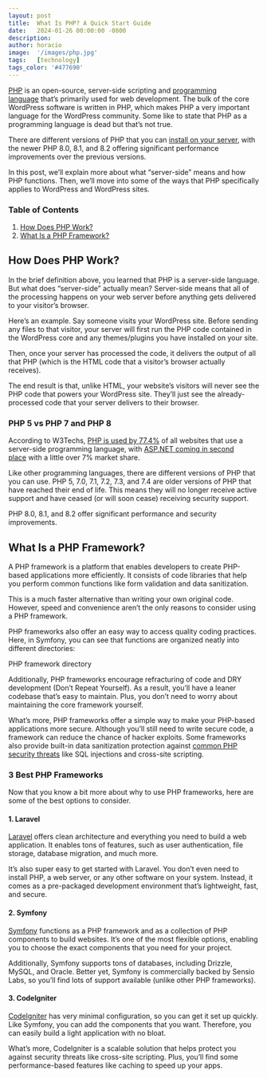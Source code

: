 ```yaml
---
layout: post
title:  What Is PHP? A Quick Start Guide
date:   2024-01-26 00:00:00 -0800
description:
author: horacio 
image:  '/images/php.jpg'
tags:   [technology]
tags_color: '#477690'
---
```


[PHP](https://www.php.net) is an open-source, server-side scripting and [programming language](/blog/scripting-languages) that’s primarily used for web development. The bulk of the core WordPress software is written in PHP, which makes PHP a very important language for the WordPress community. Some like to state that PHP as a programming language is dead but that’s not true.

There are different versions of PHP that you can [install on your server](/tutorial/install-php), with the newer PHP 8.0, 8.1, and 8.2 offering significant performance improvements over the previous versions. 

In this post, we’ll explain more about what “server-side” means and how PHP functions. Then, we’ll move into some of the ways that PHP specifically applies to WordPress and WordPress sites.

### Table of Contents

1.  [How Does PHP Work?](#how-does-php-work)
2.  [What Is a PHP Framework?](#what-is-a-php-framework)

How Does PHP Work?[](#how-does-php-work)
----------------------------------------

In the brief definition above, you learned that PHP is a server-side language. But what does “server-side” actually mean? Server-side means that all of the processing happens on your web server before anything gets delivered to your visitor’s browser.

Here’s an example. Say someone visits your WordPress site. Before sending any files to that visitor, your server will first run the PHP code contained in the WordPress core and any themes/plugins you have installed on your site.

Then, once your server has processed the code, it delivers the output of all that PHP (which is the HTML code that a visitor’s browser actually receives).

The end result is that, unlike HTML, your website’s visitors will never see the PHP code that powers your WordPress site. They’ll just see the already-processed code that your server delivers to their browser.

### PHP 5 vs PHP 7 and PHP 8[](#php-5-vs-php-7-and-php-8)

According to W3Techs, [PHP is used by 77.4%](https://w3techs.com/technologies/details/pl-php/all/all) of all websites that use a server-side programming language, with [ASP.NET coming in second place](https://w3techs.com/technologies/history_overview/programming_language) with a little over 7% market share.

Like other programming languages, there are different versions of PHP that you can use. PHP 5, 7.0, 7.1, 7.2, 7.3, and 7.4 are older versions of PHP that have reached their end of life. This means they will no longer receive active support and have ceased (or will soon cease) receiving security support.

PHP 8.0, 8.1, and 8.2 offer significant performance and security improvements.

What Is a PHP Framework?[](#what-is-a-php-framework)
----------------------------------------------------

A PHP framework is a platform that enables developers to create PHP-based applications more efficiently. It consists of code libraries that help you perform common functions like form validation and data sanitization.

This is a much faster alternative than writing your own original code. However, speed and convenience aren’t the only reasons to consider using a PHP framework.

PHP frameworks also offer an easy way to access quality coding practices. Here, in Symfony, you can see that functions are organized neatly into different directories:

PHP framework directory

Additionally, PHP frameworks encourage refracturing of code and DRY development (Don’t Repeat Yourself). As a result, you’ll have a leaner codebase that’s easy to maintain. Plus, you don’t need to worry about maintaining the core framework yourself.

What’s more, PHP frameworks offer a simple way to make your PHP-based applications more secure. Although you’ll still need to write secure code, a framework can reduce the chance of hacker exploits. Some frameworks also provide built-in data sanitization protection against [common PHP security threats](https://docs.php.earth/security/intro) like SQL injections and cross-site scripting.

### 3 Best PHP Frameworks[](#3-best-php-frameworks)

Now that you know a bit more about why to use PHP frameworks, here are some of the best options to consider.

#### 1\. Laravel[](#1-laravel)

[Laravel](https://laravel.com) offers clean architecture and everything you need to build a web application. It enables tons of features, such as user authentication, file storage, database migration, and much more.

It’s also super easy to get started with Laravel. You don’t even need to install PHP, a web server, or any other software on your system. Instead, it comes as a pre-packaged development environment that’s lightweight, fast, and secure.

#### 2\. Symfony[](#2-symfony)

[Symfony](https://symfony.com) functions as a PHP framework and as a collection of PHP components to build websites. It’s one of the most flexible options, enabling you to choose the exact components that you need for your project.

Additionally, Symfony supports tons of databases, including Drizzle, MySQL, and Oracle. Better yet, Symfony is commercially backed by Sensio Labs, so you’ll find lots of support available (unlike other PHP frameworks).

#### 3\. CodeIgniter[](#3-codeigniter)

[CodeIgniter](https://codeigniter.com) has very minimal configuration, so you can get it set up quickly. Like Symfony, you can add the components that you want. Therefore, you can easily build a light application with no bloat.

What’s more, CodeIgniter is a scalable solution that helps protect you against security threats like cross-site scripting. Plus, you’ll find some performance-based features like caching to speed up your apps.

